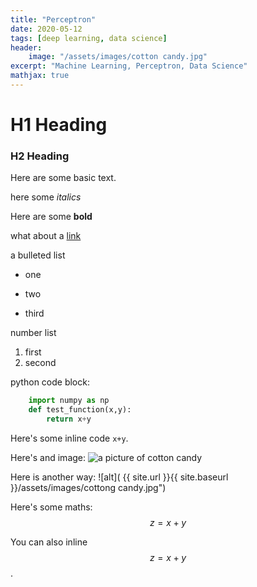 ```yaml
---
title: "Perceptron"
date: 2020-05-12
tags: [deep learning, data science]
header:
    image: "/assets/images/cotton candy.jpg"
excerpt: "Machine Learning, Perceptron, Data Science"
mathjax: true
---
```


# H1 Heading

### H2 Heading

Here are some basic text.

here some *italics*

Here are some **bold**

what about a [link](https://www.facebook.com)

a bulleted list
* one 
+ two
- third

number list
1. first
2. second

python code block:
```python
    import numpy as np
    def test_function(x,y):
        return x+y
```

Here's some inline code `x+y`.

Here's and image:
<img src="{{site.url}}{{site.baseurl}}/assets/images/cotton candy.jpg" alt="a picture of cotton candy">

Here is another way:
![alt]( {{ site.url }}{{ site.baseurl }}/assets/images/cottong candy.jpg")

Here's some maths:
$$z=x+y$$

You can also inline $$z=x+y$$.